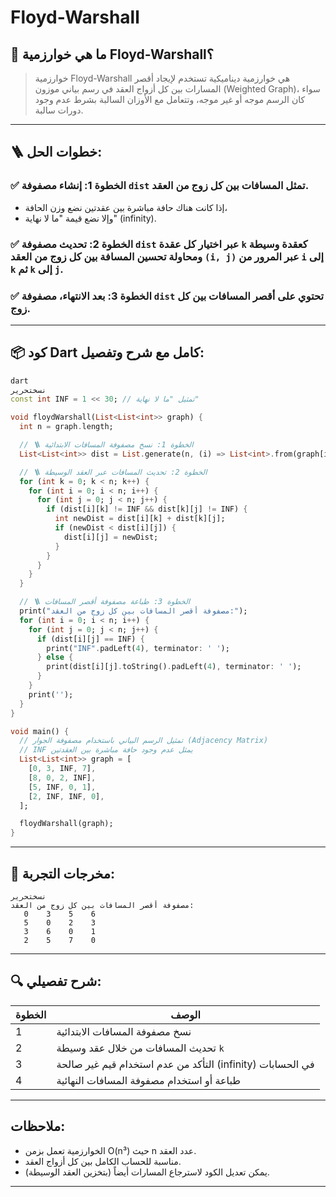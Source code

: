# Floyd-Warshall

## 🧠 ما هي خوارزمية Floyd-Warshall؟

> خوارزمية Floyd-Warshall هي خوارزمية ديناميكية تستخدم لإيجاد أقصر المسارات بين كل أزواج العقد في رسم بياني موزون (Weighted Graph)، سواء كان الرسم موجه أو غير موجه، وتتعامل مع الأوزان السالبة بشرط عدم وجود دورات سالبة.
> 

---

## 🪜 خطوات الحل:

### ✅ الخطوة 1: إنشاء مصفوفة `dist` تمثل المسافات بين كل زوج من العقد.

- إذا كانت هناك حافة مباشرة بين عقدتين نضع وزن الحافة،
- وإلا نضع قيمة "ما لا نهاية" (infinity).

### ✅ الخطوة 2: تحديث مصفوفة `dist` عبر اختيار كل عقدة `k` كعقدة وسيطة ومحاولة تحسين المسافة بين كل زوج من العقد `(i, j)` عبر المرور من `i` إلى `k` ثم `k` إلى `j`.

### ✅ الخطوة 3: بعد الانتهاء، مصفوفة `dist` تحتوي على أقصر المسافات بين كل زوج.

---

## 📦 كود Dart كامل مع شرح وتفصيل:

```dart
dart
نسختحرير
const int INF = 1 << 30; // تمثيل "ما لا نهاية"

void floydWarshall(List<List<int>> graph) {
  int n = graph.length;

  // 🪜 الخطوة 1: نسخ مصفوفة المسافات الابتدائية
  List<List<int>> dist = List.generate(n, (i) => List<int>.from(graph[i]));

  // 🪜 الخطوة 2: تحديث المسافات عبر العقد الوسيطة
  for (int k = 0; k < n; k++) {
    for (int i = 0; i < n; i++) {
      for (int j = 0; j < n; j++) {
        if (dist[i][k] != INF && dist[k][j] != INF) {
          int newDist = dist[i][k] + dist[k][j];
          if (newDist < dist[i][j]) {
            dist[i][j] = newDist;
          }
        }
      }
    }
  }

  // 🪜 الخطوة 3: طباعة مصفوفة أقصر المسافات
  print("مصفوفة أقصر المسافات بين كل زوج من العقد:");
  for (int i = 0; i < n; i++) {
    for (int j = 0; j < n; j++) {
      if (dist[i][j] == INF) {
        print("INF".padLeft(4), terminator: ' ');
      } else {
        print(dist[i][j].toString().padLeft(4), terminator: ' ');
      }
    }
    print('');
  }
}

void main() {
  // تمثيل الرسم البياني باستخدام مصفوفة الجوار (Adjacency Matrix)
  // INF يمثل عدم وجود حافة مباشرة بين العقدتين
  List<List<int>> graph = [
    [0, 3, INF, 7],
    [8, 0, 2, INF],
    [5, INF, 0, 1],
    [2, INF, INF, 0],
  ];

  floydWarshall(graph);
}

```

---

## 🧪 مخرجات التجربة:

```
نسختحرير
مصفوفة أقصر المسافات بين كل زوج من العقد:
   0    3    5    6
   5    0    2    3
   3    6    0    1
   2    5    7    0

```

---

## 🔍 شرح تفصيلي:

| الخطوة | الوصف |
| --- | --- |
| 1 | نسخ مصفوفة المسافات الابتدائية |
| 2 | تحديث المسافات من خلال عقد وسيطة `k` |
| 3 | التأكد من عدم استخدام قيم غير صالحة (infinity) في الحسابات |
| 4 | طباعة أو استخدام مصفوفة المسافات النهائية |

---

## ملاحظات:

- الخوارزمية تعمل بزمن O(n³) حيث n عدد العقد.
- مناسبة للحساب الكامل بين كل أزواج العقد.
- يمكن تعديل الكود لاسترجاع المسارات أيضاً (بتخزين العقد الوسيطة).

---